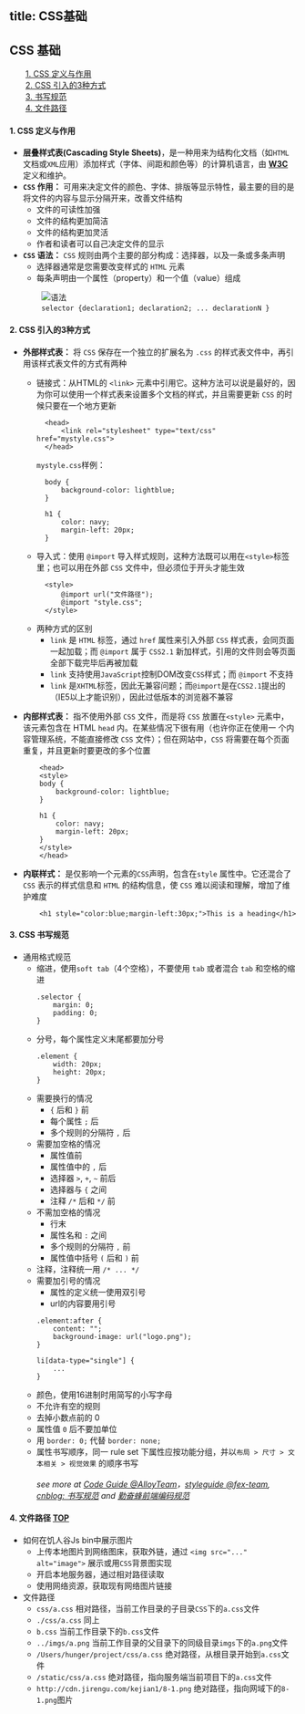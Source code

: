 title: CSS基础
---

## <a name="jp0">CSS 基础</a>
&emsp;&emsp;[1. CSS 定义与作用](#jp1)<br/>
&emsp;&emsp;[2. CSS 引入的3种方式](#jp2)<br/>
&emsp;&emsp;[3. 书写规范](#jp3)<br/>
&emsp;&emsp;[4. 文件路径](#jp4)

#### <a name="jp1">1. CSS 定义与作用</a>
- **层叠样式表(Cascading Style Sheets)**，是一种用来为结构化文档（如`HTML`文档或`XML`应用）添加样式（字体、间距和颜色等）的计算机语言，由
[**W3C**](https://www.w3.org/) 定义和维护。
- **`CSS` 作用：** 可用来决定文件的颜色、字体、排版等显示特性，最主要的目的是将文件的内容与显示分隔开来，改善文件结构
  - 文件的可读性加强
  - 文件的结构更加简洁
  - 文件的结构更加灵活
  - 作者和读者可以自己决定文件的显示
- **`CSS` 语法：** `CSS` 规则由两个主要的部分构成：选择器，以及一条或多条声明
  - 选择器通常是您需要改变样式的 `HTML` 元素
  - 每条声明由一个属性（property）和一个值（value）组成

&emsp;&emsp;&emsp;&emsp;![语法](http://www.w3school.com.cn/i/ct_css_selector.gif)<br/>
&emsp;&emsp;&emsp;&emsp;`selector {declaration1; declaration2; ... declarationN }`

#### <a name="jp2">2. CSS 引入的3种方式</a>
- **外部样式表：** 将 `CSS` 保存在一个独立的扩展名为 `.css` 的样式表文件中，再引用该样式表文件的方式有两种
  - 链接式：从HTML的
 `<link>` 元素中引用它。这种方法可以说是最好的，因为你可以使用一个样式表来设置多个文档的样式，并且需要更新 `CSS` 的时候只要在一个地方更新
      ```
        <head>
            <link rel="stylesheet" type="text/css" href="mystyle.css">
        </head>
      ```
    `mystyle.css`样例：
      ```
        body {
            background-color: lightblue;
        }

        h1 {
            color: navy;
            margin-left: 20px;
        }
      ```
  - 导入式：使用 `@import` 导入样式规则，这种方法既可以用在`<style>`标签里；也可以用在外部 `CSS` 文件中，但必须位于开头才能生效
      ```
        <style>
            @import url("文件路径");
            @import "style.css";
        </style>
      ```
  - 两种方式的区别
    -  `link` 是 `HTML` 标签，通过 `href` 属性来引入外部 `CSS` 样式表，会同页面
    一起加载；而 `@import` 属于 `CSS2.1` 新加样式，引用的文件则会等页面全部下载完毕后再被加载
    -  `link` 支持使用`JavaScript`控制DOM改变`CSS`样式；而 `@import` 不支持
    -  `link` 是`XHTML`标签，因此无兼容问题；而`@import`是在`CSS2.1`提出的（IE5以上才能识别），因此过低版本的浏览器不兼容


- **内部样式表：** 指不使用外部 `CSS` 文件，而是将 `CSS` 放置在`<style>`
  元素中，该元素包含在 HTML `head` 内。在某些情况下很有用（也许你正在使用一
  个内容管理系统，不能直接修改 `CSS` 文件）；但在网站中，`CSS` 将需要在每个页面重复，并且更新时要更改的多个位置
    ```
        <head>
        <style>
        body {
            background-color: lightblue;
        }

        h1 {
            color: navy;
            margin-left: 20px;
        }
        </style>
        </head>
    ```

- **内联样式：** 是仅影响一个元素的`CSS`声明，包含在`style` 属性中。它还混合了
  `CSS` 表示的样式信息和 `HTML` 的结构信息，使 `CSS` 难以阅读和理解，增加了维护难度
    ```
        <h1 style="color:blue;margin-left:30px;">This is a heading</h1>
    ```



#### <a name="jp3">3. CSS 书写规范</a>
- 通用格式规范
  - 缩进，使用`soft tab`（4个空格），不要使用 `tab` 或者混合 `tab` 和空格的缩进
    ```
    .selector {
        margin: 0;
        padding: 0;
    }
    ```
  - 分号，每个属性定义末尾都要加分号
    ```
    .element {
        width: 20px;
        height: 20px;
    }
    ```
  - 需要换行的情况
    + `{` 后和 `}` 前
    + 每个属性 `;` 后
    + 多个规则的分隔符 `,` 后
  - 需要加空格的情况
    + 属性值前
    + 属性值中的 `,` 后
    + 选择器 `>`, `+`, `~` 前后
    + 选择器与 `{` 之间
    + 注释 `/*` 后和 `*/` 前
  - 不需加空格的情况
    - 行末
    - 属性名和 `:` 之间
    - 多个规则的分隔符 `,` 前
    - 属性值中括号 `(` 后和 `)` 前
  - 注释，注释统一用 `/* ... */`
  - 需要加引号的情况
    - 属性的定义统一使用双引号
    - url的内容要用引号
    ```
    .element:after {
        content: "";
        background-image: url("logo.png");
    }

    li[data-type="single"] {
        ...
    }
    ```
  - 颜色，使用16进制时用简写的小写字母
  - 不允许有空的规则
  - 去掉小数点前的 0
  - 属性值 `0` 后不要加单位
  - 用 `border: 0;` 代替 `border: none;`
  - 属性书写顺序，同一 rule set 下属性应按功能分组，并以`布局 > 尺寸 > 文本相关 > 视觉效果` 的顺序书写 <br/><br/>
*see more at [Code Guide @AlloyTeam](http://alloyteam.github.io/CodeGuide/#css)，[styleguide @fex-team](https://github.com/fex-team/styleguide), [cnblog: 书写规范](http://www.cnblogs.com/iceyhu/p/4424150.html) and [勤奋蜂前端编码规范](https://www.gitbook.com/book/proyang/codeguide/details)*

#### <a name="jp4">4. 文件路径</a> [TOP](#jp0)
- 如何在饥人谷Js bin中展示图片
  - 上传本地图片到网络图床，获取外链，通过 `<img src="..." alt="image">` 展示或用`CSS`背景图实现
  - 开启本地服务器，通过相对路径读取
  - 使用网络资源，获取现有网络图片链接
- 文件路径
  - `css/a.css` 相对路径，当前工作目录的子目录`CSS`下的`a.css`文件
  - `./css/a.css` 同上
  - `b.css` 当前工作目录下的`b.css`文件
  - `../imgs/a.png` 当前工作目录的父目录下的同级目录`imgs`下的`a.png`文件
  - `/Users/hunger/project/css/a.css` 绝对路径，从根目录开始到`a.css`文件
  - `/static/css/a.css` 绝对路径，指向服务端当前项目下的`a.css`文件
  - `http://cdn.jirengu.com/kejian1/8-1.png` 绝对路径，指向网域下的`8-1.png`图片



